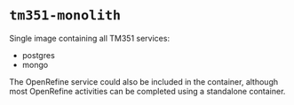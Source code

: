 # `tm351-monolith`

Single image containing all TM351 services:

- postgres
- mongo

The OpenRefine service could also be included in the container, although most OpenRefine activities can be completed using a standalone container.
